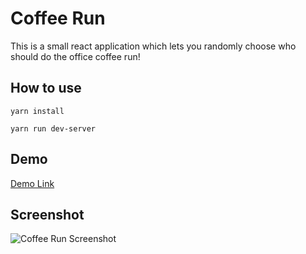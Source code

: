 # Coffee Run

This is a small react application which lets you randomly choose who should do the office coffee run!

## How to use

`yarn install`

`yarn run dev-server`

## Demo

[Demo Link](https://epic-hawking-30e8a2.netlify.com/)

## Screenshot

![Coffee Run Screenshot](https://i.imgur.com/j1H6IFG.png)
